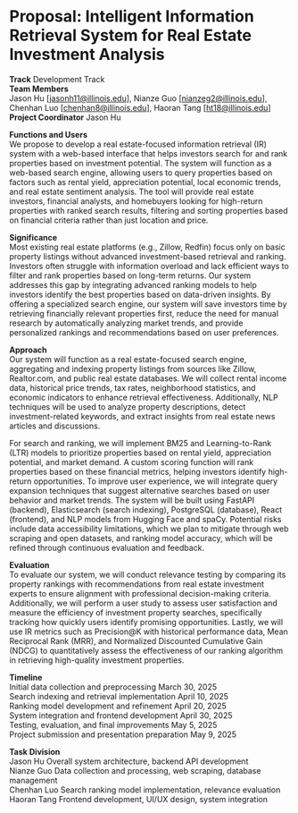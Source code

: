 # **Proposal: Intelligent Information Retrieval System for Real Estate Investment Analysis**

**Track** 			Development Track  
**Team Members** 	
Jason Hu \[[jasonh11@illinois.edu](mailto:jasonh11@illinois.edu)\],
Nianze Guo \[[nianzeg2@illinois.edu](mailto:nianzeg2@illinois.edu)\],
Chenhan Luo \[[chenhan8@illinois.edu](mailto:chenhan8@illinois.edu)\],
Haoran Tang \[[ht18@illinois.edu](mailto:ht18@illinois.edu)\]
**Project Coordinator**		Jason Hu

**Functions and Users**  
We propose to develop a real estate-focused information retrieval (IR) system with a web-based interface that helps investors search for and rank properties based on investment potential. The system will function as a web-based search engine, allowing users to query properties based on factors such as rental yield, appreciation potential, local economic trends, and real estate sentiment analysis. The tool will provide real estate investors, financial analysts, and homebuyers looking for high-return properties with ranked search results, filtering and sorting properties based on financial criteria rather than just location and price.

**Significance**  
Most existing real estate platforms (e.g., Zillow, Redfin) focus only on basic property listings without advanced investment-based retrieval and ranking. Investors often struggle with information overload and lack efficient ways to filter and rank properties based on long-term returns. Our system addresses this gap by integrating advanced ranking models to help investors identify the best properties based on data-driven insights. By offering a specialized search engine, our system will save investors time by retrieving financially relevant properties first, reduce the need for manual research by automatically analyzing market trends, and provide personalized rankings and recommendations based on user preferences.

**Approach**  
Our system will function as a real estate-focused search engine, aggregating and indexing property listings from sources like Zillow, Realtor.com, and public real estate databases. We will collect rental income data, historical price trends, tax rates, neighborhood statistics, and economic indicators to enhance retrieval effectiveness. Additionally, NLP techniques will be used to analyze property descriptions, detect investment-related keywords, and extract insights from real estate news articles and discussions.

For search and ranking, we will implement BM25 and Learning-to-Rank (LTR) models to prioritize properties based on rental yield, appreciation potential, and market demand. A custom scoring function will rank properties based on these financial metrics, helping investors identify high-return opportunities. To improve user experience, we will integrate query expansion techniques that suggest alternative searches based on user behavior and market trends. The system will be built using FastAPI (backend), Elasticsearch (search indexing), PostgreSQL (database), React (frontend), and NLP models from Hugging Face and spaCy. Potential risks include data accessibility limitations, which we plan to mitigate through web scraping and open datasets, and ranking model accuracy, which will be refined through continuous evaluation and feedback.

**Evaluation**  
To evaluate our system, we will conduct relevance testing by comparing its property rankings with recommendations from real estate investment experts to ensure alignment with professional decision-making criteria. Additionally, we will perform a user study to assess user satisfaction and measure the efficiency of investment property searches, specifically tracking how quickly users identify promising opportunities. Lastly, we will use IR metrics such as Precision@K with historical performance data, Mean Reciprocal Rank (MRR), and Normalized Discounted Cumulative Gain (NDCG) to quantitatively assess the effectiveness of our ranking algorithm in retrieving high-quality investment properties.

**Timeline**  
Initial data collection and preprocessing		March 30, 2025  
Search indexing and retrieval implementation	April 10, 2025  
Ranking model development and refinement	April 20, 2025  
System integration and frontend development	April 30, 2025  
Testing, evaluation, and final improvements	May 5, 2025  
Project submission and presentation preparation	May 9, 2025

**Task Division**  
Jason Hu		Overall system architecture, backend API development  
Nianze Guo	Data collection and processing, web scraping, database management  
Chenhan Luo	Search ranking model implementation, relevance evaluation  
Haoran Tang	Frontend development, UI/UX design, system integration  
